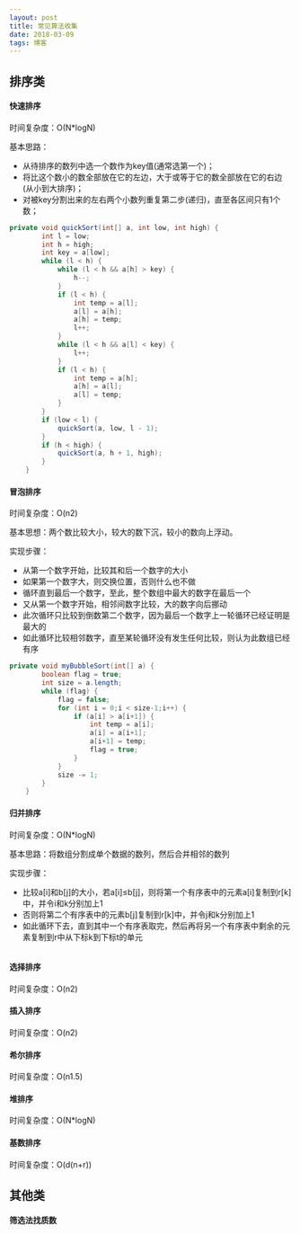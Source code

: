 ```yaml
---
layout: post
title: 常见算法收集
date: 2018-03-09
tags: 博客
---
```


## 排序类
#### 快速排序
时间复杂度：O(N*logN)

基本思路：
- 从待排序的数列中选一个数作为key值(通常选第一个)；
- 将比这个数小的数全部放在它的左边，大于或等于它的数全部放在它的右边(从小到大排序)；
- 对被key分割出来的左右两个小数列重复第二步(递归)，直至各区间只有1个数；

```java
private void quickSort(int[] a, int low, int high) {
		int l = low;
		int h = high;
		int key = a[low];
		while (l < h) {
			while (l < h && a[h] > key) {
				h--;
			}
			if (l < h) {
				int temp = a[l];
				a[l] = a[h];
				a[h] = temp;
				l++;
			}
			while (l < h && a[l] < key) {
				l++;
			}
			if (l < h) {
				int temp = a[h];
				a[h] = a[l];
				a[l] = temp;
			}
		}
		if (low < l) {
			quickSort(a, low, l - 1);
		}
		if (h < high) {
			quickSort(a, h + 1, high);
		}
	}
```

#### 冒泡排序
时间复杂度：O(n2)

基本思想：两个数比较大小，较大的数下沉，较小的数向上浮动。

实现步骤：
- 从第一个数字开始，比较其和后一个数字的大小
- 如果第一个数字大，则交换位置，否则什么也不做
- 循环直到最后一个数字，至此，整个数组中最大的数字在最后一个
- 又从第一个数字开始，相邻间数字比较，大的数字向后挪动
- 此次循环只比较到倒数第二个数字，因为最后一个数字上一轮循环已经证明是最大的
- 如此循环比较相邻数字，直至某轮循环没有发生任何比较，则认为此数组已经有序

```java
private void myBubbleSort(int[] a) {
        boolean flag = true;
        int size = a.length;
        while (flag) {
            flag = false;
            for (int i = 0;i < size-1;i++) {
                if (a[i] > a[i+1]) {
                    int temp = a[i];
                    a[i] = a[i+1];
                    a[i+1] = temp;
                    flag = true;
                }
            }
            size -= 1;
        }
    }
```

#### 归并排序
时间复杂度：O(N*logN)

基本思路：将数组分割成单个数据的数列，然后合并相邻的数列

实现步骤：
- 比较a[i]和b[j]的大小，若a[i]≤b[j]，则将第一个有序表中的元素a[i]复制到r[k]中，并令i和k分别加上1
- 否则将第二个有序表中的元素b[j]复制到r[k]中，并令j和k分别加上1
- 如此循环下去，直到其中一个有序表取完，然后再将另一个有序表中剩余的元素复制到r中从下标k到下标t的单元

```java

```

#### 选择排序
时间复杂度：O(n2)


#### 插入排序
时间复杂度：O(n2)


#### 希尔排序
时间复杂度：O(n1.5)


#### 堆排序
时间复杂度：O(N*logN)

#### 基数排序
时间复杂度：O(d(n+r))


## 其他类
#### 筛选法找质数


